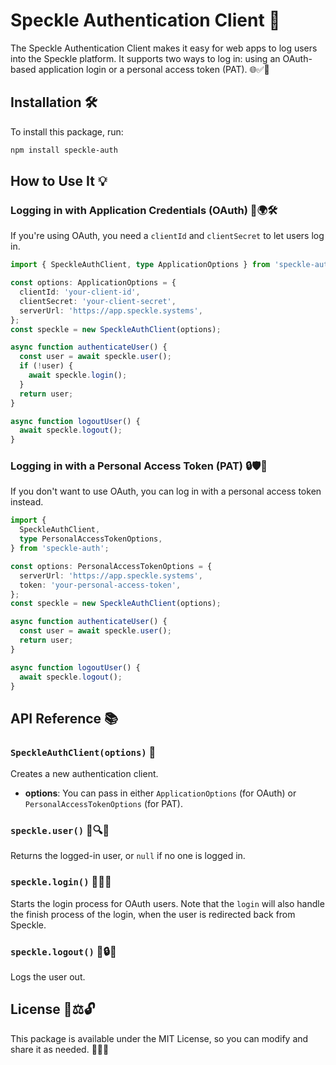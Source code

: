 # Speckle Authentication Client 🔐

The Speckle Authentication Client makes it easy for web apps to log users into the Speckle platform. It supports two ways to log in: using an OAuth-based application login or a personal access token (PAT). 🌐✅🔑

## Installation 🛠️

To install this package, run:

```sh
npm install speckle-auth
```

## How to Use It 💡

### Logging in with Application Credentials (OAuth) 🔑🌍🛠️

If you're using OAuth, you need a `clientId` and `clientSecret` to let users log in.

```ts
import { SpeckleAuthClient, type ApplicationOptions } from 'speckle-auth';

const options: ApplicationOptions = {
  clientId: 'your-client-id',
  clientSecret: 'your-client-secret',
  serverUrl: 'https://app.speckle.systems',
};
const speckle = new SpeckleAuthClient(options);

async function authenticateUser() {
  const user = await speckle.user();
  if (!user) {
    await speckle.login();
  }
  return user;
}

async function logoutUser() {
  await speckle.logout();
}
```

### Logging in with a Personal Access Token (PAT) 🔒🛡️🔑

If you don't want to use OAuth, you can log in with a personal access token instead.

```ts
import {
  SpeckleAuthClient,
  type PersonalAccessTokenOptions,
} from 'speckle-auth';

const options: PersonalAccessTokenOptions = {
  serverUrl: 'https://app.speckle.systems',
  token: 'your-personal-access-token',
};
const speckle = new SpeckleAuthClient(options);

async function authenticateUser() {
  const user = await speckle.user();
  return user;
}

async function logoutUser() {
  await speckle.logout();
}
```

## API Reference 📚

### `SpeckleAuthClient(options)` 📝

Creates a new authentication client.

- **options**: You can pass in either `ApplicationOptions` (for OAuth) or `PersonalAccessTokenOptions` (for PAT).

### `speckle.user()` 👤🔍💾

Returns the logged-in user, or `null` if no one is logged in.

### `speckle.login()` 🔑📲✅

Starts the login process for OAuth users. Note that the `login` will also handle the finish process of the login, when the user is redirected back from Speckle.

### `speckle.logout()` 🚪🔒👋

Logs the user out.

## License 📜⚖️🔓

This package is available under the MIT License, so you can modify and share it as needed. 🎉📢💡
